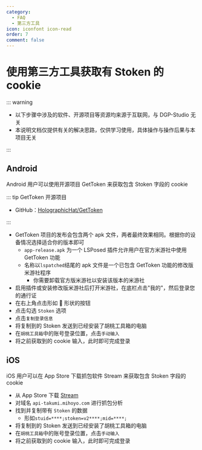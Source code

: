 ```yaml
---
category:
  - FAQ
  - 第三方工具
icon: iconfont icon-read
order: 7
comment: false
---
```


# 使用第三方工具获取有 Stoken 的 cookie

::: warning

- 以下步骤中涉及的软件、开源项目等资源均来源于互联网，与 DGP-Studio 无关
- 本说明文档仅提供有关的解决思路，仅供学习使用，具体操作与操作后果与本项目无关

:::

## Android

Android 用户可以使用开源项目 GetToken 来获取包含 Stoken 字段的 cookie

::: tip GetToken 开源项目

- GitHub：[HolographicHat/GetToken](https://github.com/HolographicHat/GetToken)

:::

- GetToken 项目的发布会包含两个 apk 文件，两者最终效果相同。根据你的设备情况选择适合你的版本即可
  - `app-release.apk` 为一个 LSPosed 插件允许用户在官方米游社中使用 GetToken 功能
  - 名称以`lspatched`结尾的 apk 文件是一个已包含 GetToken 功能的修改版米游社程序
    - 你需要卸载官方版米游社以安装该版本的米游社
- 启用插件或安装修改版米游社后打开米游社，在底栏点击"我的"，然后登录您的通行证
- 在右上角点击形如 🔑 形状的按钮
- 点击勾选 `Stoken` 选项
- 点击`复制登录信息`
- 将复制到的 Stoken 发送到已经安装了胡桃工具箱的电脑
- 在`胡桃工具箱`中的账号登录位置，点击`手动输入`
- 将之前获取到的 cookie 输入，此时即可完成登录

## iOS

iOS 用户可以在 App Store 下载抓包软件 Stream 来获取包含 Stoken 字段的 cookie

- 从 App Store 下载 [Stream](https://apps.apple.com/cn/app/stream/id1312141691)
- 对域名 `api-takumi.mihoyo.com` 进行抓包分析
- 找到并复制带有 `Stoken` 的数据
  - 形如`stuid=****;stoken=v2****;mid=****;`
- 将复制到的 Stoken 发送到已经安装了胡桃工具箱的电脑
- 在`胡桃工具箱`中的账号登录位置，点击`手动输入`
- 将之前获取到的 cookie 输入，此时即可完成登录

